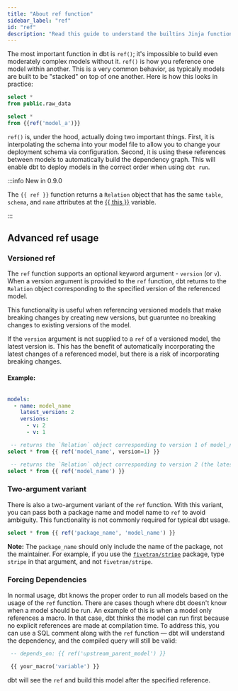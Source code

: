 ```yaml
---
title: "About ref function"
sidebar_label: "ref"
id: "ref"
description: "Read this guide to understand the builtins Jinja function in dbt."
---
```


The most important function in dbt is `ref()`; it's impossible to build even moderately complex models without it. `ref()` is how you reference one model within another. This is a very common behavior, as typically models are built to be "stacked" on top of one another. Here is how this looks in practice:

<File name='model_a.sql'>

```sql
select *
from public.raw_data
```

</File>



<File name='model_b.sql'>

```sql
select *
from {{ref('model_a')}}
```

</File>

`ref()` is, under the hood, actually doing two important things. First, it is interpolating the schema into your model file to allow you to change your deployment schema via configuration. Second, it is using these references between models to automatically build the dependency graph. This will enable dbt to deploy models in the correct order when using `dbt run`.

:::info New in 0.9.0

The `{{ ref }}` function returns a `Relation` object that has the same `table`, `schema`, and `name` attributes at the [{{ this }}](/reference/dbt-jinja-functions/this) variable.

:::

## Advanced ref usage

### Versioned ref

The `ref` function supports an optional keyword argument - `version` (or `v`).
When a version argument is provided to the `ref` function, dbt returns to the `Relation` object corresponding to the specified version of the referenced model.

This functionality is useful when referencing versioned models that make breaking changes by creating new versions, but guaruntee no breaking changes to existing versions of the model.

If the `version` argument is not supplied to a `ref` of a versioned model, the latest version is. This has the benefit of automatically incorporating the latest changes of a referenced model, but there is a risk of incorporating breaking changes.

#### Example:
<File name='models/<schema>.yml'>

```yml

models:
  - name: model_name
    latest_version: 2
    versions:
      - v: 2
      - v: 1
```

</File>

```sql
 -- returns the `Relation` object corresponding to version 1 of model_name
select * from {{ ref('model_name', version=1) }}
```

```sql
 -- returns the `Relation` object corresponding to version 2 (the latest version) of model_name
select * from {{ ref('model_name') }}
```

### Two-argument variant

There is also a two-argument variant of the `ref` function. With this variant, you can pass both a package name and model name to `ref` to avoid ambiguity. This functionality is not commonly required for typical dbt usage.

```sql
select * from {{ ref('package_name', 'model_name') }}
```

**Note:** The `package_name` should only include the name of the package, not the maintainer. For example, if you use the [`fivetran/stripe`](https://hub.getdbt.com/fivetran/stripe/latest/) package, type `stripe` in that argument, and not `fivetran/stripe`.

### Forcing Dependencies

In normal usage, dbt knows the proper order to run all models based on the usage of the `ref` function. There are cases though where dbt doesn't know when a model should be run. An example of this is when a model only references a macro. In that case, dbt thinks the model can run first because no explicit references are made at compilation time. To address this, you can use a SQL comment along with the `ref` function — dbt will understand the dependency, and the compiled query will still be valid:

```sql
 -- depends_on: {{ ref('upstream_parent_model') }}

 {{ your_macro('variable') }}
```

dbt will see the `ref` and build this model after the specified reference.
